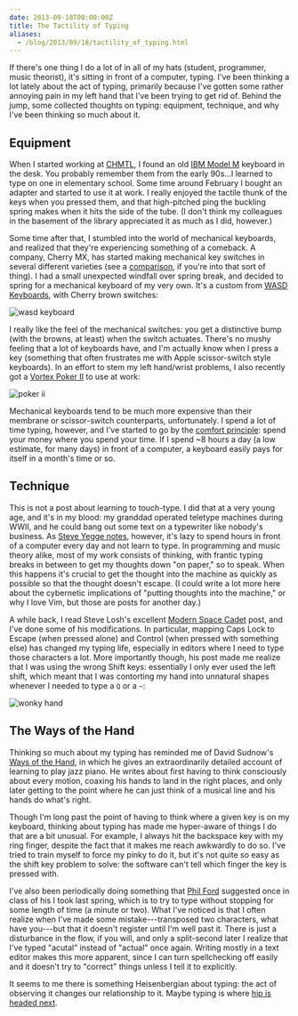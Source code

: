 ```yaml
---
date: 2013-09-18T00:00:00Z
title: The Tactility of Typing
aliases:
  - /blog/2013/09/18/tactility_of_typing.html
---
```


If there's one thing I do a lot of in all of my hats (student, programmer,
music theorist), it's sitting in front of a computer, typing. I've been
thinking a lot lately about the act of typing, primarily because I've gotten
some rather annoying pain in my left hand that I've been trying to get rid of.
Behind the jump, some collected thoughts on typing: equipment, technique, and
why I've been thinking so much about it.

<!--more-->

## Equipment

When I started working at [CHMTL](//chmtl.indiana.edu), I found an old
[IBM Model M](//en.wikipedia.org/wiki/Model_M) keyboard in the desk. You
probably remember them from the early 90s...I learned to type on one in
elementary school. Some time around February I bought an adapter and started
to use it at work. I really enjoyed the tactile thunk of the keys when you
pressed them, and that high-pitched ping the buckling spring makes when it
hits the side of the tube. (I don't think my colleagues in the basement of the
library appreciated it as much as I did, however.)

Some time after that, I stumbled into the world of mechanical keyboards, and
realized that they're experiencing something of a comeback. A company, Cherry
MX, has started making mechanical key switches in several different varieties
(see a [comparison](http://www.overclock.net/t/491752/mechanical-keyboard-guide),
if you're into that sort of thing). I had a small unexpected windfall over
spring break, and decided to spring for a mechanical keyboard of my very own.
It's a custom from [WASD Keyboards](//wasdkeyboards.com), with Cherry brown
switches:

<img src="//files.mcclimon.org/blog/img/wasdcustom.jpg" alt="wasd keyboard" />

I really like the feel of the mechanical switches: you get a distinctive bump
(with the browns, at least) when the switch actuates. There's no mushy feeling
that a lot of keyboards have, and I'm actually know when I press a key
(something that often frustrates me with Apple scissor-switch style
keyboards). In an effort to stem my left hand/wrist problems, I also recently
got a [Vortex Poker II](//mechanicalkeyboards.com/shop/index.php?l=product_detail&p=459)
to use at work:


<img src="//files.mcclimon.org/blog/img/poker2.jpg" alt="poker ii" />

Mechanical keyboards tend to be much more expensive than their membrane or
scissor-switch counterparts, unfortunately. I spend a lot of time typing,
however, and I've started to go by the
[comfort principle](http://lifehacker.com/5857142/the-comfort-principle-spend-money-where-you-spend-your-time):
spend your money where you spend your time. If I spend ~8 hours a day (a low
estimate, for many days) in front of a computer, a keyboard easily pays for
itself in a month's time or so.

## Technique

This is not a post about learning to touch-type. I did that at a very young
age, and it's in my blood: my granddad operated teletype machines during WWII,
and he could bang out some text on a typewriter like nobody's business. As
[Steve Yegge notes](http://steve-yegge.blogspot.com/2008/09/programmings-dirtiest-little-secret.html),
however, it's lazy to spend hours in front of a computer every day and not
learn to type. In programming and music theory alike, most of my work consists
of thinking, with frantic typing breaks in between to get my thoughts down "on
paper," so to speak. When this happens it's crucial to get the thought into
the machine as quickly as possible so that the thought doesn't escape. (I
could write a lot more here about the cybernetic implications of "putting
thoughts into the machine," or why I love Vim, but those are posts for another
day.)

A while back, I read Steve Losh's excellent [Modern Space
Cadet](http://stevelosh.com/blog/2012/10/a-modern-space-cadet/) post, and I've
done some of his modifications. In particular, mapping Caps Lock to Escape
(when pressed alone) and Control (when pressed with something else) has
changed my typing life, especially in editors where I need to type those
characters a lot. More importantly though, his post made me realize that I was
using the wrong Shift keys: essentially I only ever used the left shift, which
meant that I was contorting my hand into unnatural shapes whenever I needed to
type a `Q` or a `~`:

<img src="//files.mcclimon.org/blog/img/wonkyhand.jpg" alt="wonky hand" />

## The Ways of the Hand

Thinking so much about my typing has reminded me of David Sudnow's [Ways of
the Hand](http://www.amazon.com/Ways-Hand-David-Sudnow/dp/0262691612), in
which he gives an extraordinarily detailed account of learning to play jazz
piano. He writes about first having to think consciously about every motion,
coaxing his hands to land in the right places, and only later getting to the
point where he can just think of a musical line and his hands do what's right.

Though I'm long past the point of having to think where a given key is on my
keyboard, thinking about typing has made me hyper-aware of things I do that
are a bit unusual. For example, I always hit the backspace key with my ring
finger, despite the fact that it makes me reach awkwardly to do so. I've tried
to train myself to force my pinky to do it, but it's not quite so easy as the
shift key problem to solve: the software can't tell which finger the key is
pressed with.

I've also been periodically doing something that [Phil
Ford](//dialmformusicology.com) suggested once in class of his I took last
spring, which is to try to type without stopping for some length of time (a
minute or two). What I've noticed is that I often realize when I've made some
mistake---transposed two characters, what have you---but that it doesn't
register until I'm well past it. There is just a disturbance in the flow, if
you will, and only a split-second later I realize that I've typed "acutal"
instead of "actual" once again. Writing mostly in a text editor makes this
more apparent, since I can turn spellchecking off easily and it doesn't try to
"correct" things unless I tell it to explicitly.

It seems to me there is something Heisenbergian about typing: the act of
observing it changes our relationship to it. Maybe typing is where [hip is
headed next](http://www.amazon.com/Dig-Sound-Music-Hip-Culture/dp/0199939918).
